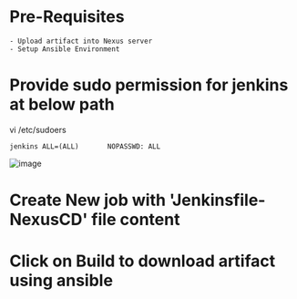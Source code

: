 # Pre-Requisites
    - Upload artifact into Nexus server
    - Setup Ansible Environment
# Provide sudo permission for jenkins at below path
  vi /etc/sudoers
  
    jenkins ALL=(ALL)       NOPASSWD: ALL
  ![image](https://user-images.githubusercontent.com/58024415/100513792-d5b18080-3195-11eb-9703-ad3f28479b22.png)
# Create New job with 'Jenkinsfile-NexusCD' file content
# Click on Build to download artifact using ansible
